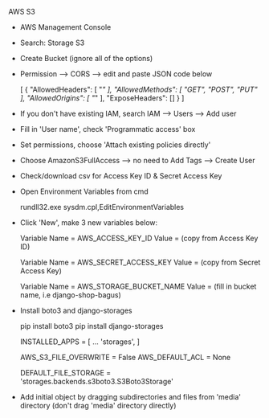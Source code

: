AWS S3
- AWS Management Console
- Search: Storage S3
- Create Bucket (ignore all of the options)
- Permission --> CORS --> edit and paste JSON code below


    [
    {
        "AllowedHeaders": [
            "*"
        ],
        "AllowedMethods": [
            "GET",
            "POST",
            "PUT"
        ],
        "AllowedOrigins": [
            "*"
        ],
        "ExposeHeaders": []
    }
    ]


- If you don't have existing IAM, search IAM --> Users --> Add user
- Fill in 'User name', check 'Programmatic access' box
- Set permissions, choose 'Attach existing policies directly'
- Choose AmazonS3FullAccess --> no need to Add Tags --> Create User
- Check/download csv for Access Key ID & Secret Access Key
- Open Environment Variables from cmd

    rundll32.exe sysdm.cpl,EditEnvironmentVariables

- Click 'New', make 3 new variables below:

    Variable Name = AWS_ACCESS_KEY_ID
    Value = (copy from Access Key ID)

    Variable Name = AWS_SECRET_ACCESS_KEY
    Value = (copy from Secret Access Key)

    Variable Name = AWS_STORAGE_BUCKET_NAME
    Value = (fill in bucket name, i.e django-shop-bagus)

- Install boto3 and django-storages

    pip install boto3
    pip install django-storages

    INSTALLED_APPS = [
        ...
        'storages',
    ]

    AWS_S3_FILE_OVERWRITE = False
    AWS_DEFAULT_ACL = None

    DEFAULT_FILE_STORAGE = 'storages.backends.s3boto3.S3Boto3Storage'

- Add initial object by dragging subdirectories and files from 'media' directory (don't drag 'media' directory directly)
